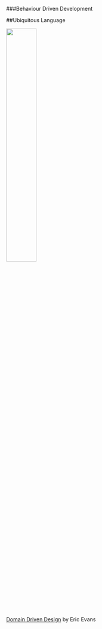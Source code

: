 ###Behaviour Driven Development

##Ubiquitous Language

<img src="http://ecx.images-amazon.com/images/I/51sZW87slRL._SX258_BO1,204,203,200_.jpg" width="40%">

[Domain Driven Design](http://www.amazon.com/Domain-Driven-Design-Tackling-Complexity-Software/dp/0321125215) by Eric Evans